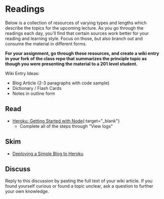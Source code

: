 # Readings

Below is a collection of resources of varying types and lengths which describe the topics for the upcoming lecture.  As you go through the readings each day, you'll find that certain sources work better for your reading and learning style. Focus on those, but also branch out and consume the material in different forms.

**For your assignment, go through these resources, and create a wiki entry in your fork of the class repo that summarizes the principle topic as though you were presenting the material to a 201 level student.**

Wiki Entry Ideas:
* Blog Article (2-3 paragraphs with code sample)
* Dictionary / Flash Cards
* Notes in outline form

## Read
- [Heroku: Getting Started with Node](https://devcenter.heroku.com/articles/getting-started-with-nodejs#introduction){:target="_blank"} 
  - Complete all of the steps through "View logs"

## Skim
- [Deploying a Simple Blog to Heroku](https://howtonode.org/deploy-blog-to-heroku)

## Discuss

Reply to this discussion by pasting the full text of your wiki article. If you found yourself curious or found a topic unclear, ask a question to further your own knowledge.
